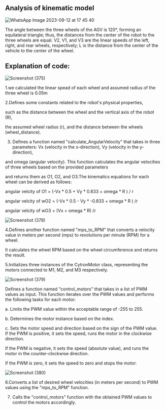 ## Analysis of kinematic model

![WhatsApp Image 2023-09-12 at 17 45 40](https://github.com/M-I-A-training-group-5/Task_7/assets/143869492/d50bbcf6-fa36-411b-aa4b-226f16ff8e14)

The angle between the three wheels of the AGV is 120°, forming an equilateral triangle; thus, the distances from the center of the robot to the three wheels are equal.
V2, V1, and V3 are the linear speeds of the left, right, and rear wheels, respectively; L is the distance from the center of the vehicle to the center of the wheel.

## Explanation of code:
![Screenshot (375)](https://github.com/amira-2003/MIA_tasks/assets/143869492/e037bbe6-2588-4f3f-8c9f-ebee67175ebe)

1.we calculated the linear spead of each wheel and assumed radius of the three wheel is 0.05m

2.Defines some constants related to the robot's physical properties, 

such as the distance between the wheel and the vertical axis of the robot (R),

the assumed wheel radius (r), and the distance between the wheels (wheel_distance).

3. Defines a function named "calculate_AngularVelocity" that takes in three parameters:
Vx (velocity in the x-direction), Vy (velocity in the y-direction),
   
 and omega (angular velocity). This function calculates the angular velocities of three wheels based on the provided parameters
   
 and returns them as O1, O2, and O3.The kinematics equations for each wheel can be derived as follows:

 angular velcity of O1 = (-Vx * 0.5 + Vy * 0.833 + omega * R ) / r 
 
 angular velcity of wO2 = (-Vx * 0.5 - Vy * -0.833 + omega * R ) /r
 
 angular velcity of wO3 = (Vx + omega * R) /r 
 


![Screenshot (378)](https://github.com/amira-2003/MIA_tasks/assets/143869492/534f337c-7ce3-4f4e-9356-891155cf84f3)

 4.Defines another function named "mps_to_RPM" that converts a velocity value in meters per second (mps) to revolutions per minute (RPM) for a wheel.

It calculates the wheel RPM based on the wheel circumference and returns the result.

5.Initializes three instances of the CytronMotor class, representing the motors connected to M1, M2, and M3 respectively.

![Screenshot (379)](https://github.com/amira-2003/MIA_tasks/assets/143869492/0a1e8be1-3b45-4670-89c8-3ac2e68b123a)

Defines a function named "control_motors" that takes in a list of PWM values as input. This function iterates over the PWM values and performs the following tasks for each motor:

   a. Limits the PWM value within the acceptable range of -255 to 255.
   
   b. Determines the motor instance based on the index.
   
   c. Sets the motor speed and direction based on the sign of the PWM value. If the PWM is positive, it sets the speed, runs the motor in the clockwise direction. 
   
   If the PWM is negative, it sets the speed (absolute value), and runs the motor in the counter-clockwise direction.
   
   If the PWM is zero, it sets the speed to zero and stops the motor.

 ![Screenshot (380)](https://github.com/amira-2003/MIA_tasks/assets/143869492/30d92ec5-51a6-4ee9-9f91-78deee414304)
 
6.Converts a list of desired wheel velocities (in meters per second) to PWM values using the "mps_to_RPM" function.

7. Calls the "control_motors" function with the obtained PWM values to control the motors accordingly.

